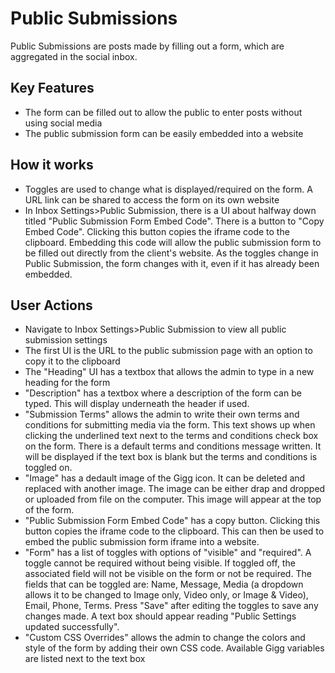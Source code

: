 # Public Submissions

Public Submissions are posts made by filling out a form, which are aggregated in the social inbox.


## Key Features
- The form can be filled out to allow the public to enter posts without using social media
- The public submission form can be easily embedded into a website


## How it works
- Toggles are used to change what is displayed/required on the form. A URL link can be shared to access the form on its own website
- In Inbox Settings>Public Submission, there is a UI about halfway down titled "Public Submission Form Embed Code". There is a button to "Copy Embed Code". Clicking this button copies the iframe code to the clipboard. Embedding this code will allow the public submission form to be filled out directly from the client's website. As the toggles change in Public Submission, the form changes with it, even if it has already been embedded.


## User Actions
- Navigate to Inbox Settings>Public Submission to view all public submission settings
- The first UI is the URL to the public submission page with an option to copy it to the clipboard
- The "Heading" UI has a textbox that allows the admin to type in a new heading for the form
- "Description" has a textbox where a description of the form can be typed. This will display underneath the header if used.
- "Submission Terms" allows the admin to write their own terms and conditions for submitting media via the form. This text shows up when clicking the underlined text next to the terms and conditions check box on the form.  There is a default terms and conditions message written.  It will be displayed if the text box is blank but the terms and conditions is toggled on.
- "Image" has a dedault image of the Gigg icon.  It can be deleted and replaced with another image.  The image can be either drap and dropped or uploaded from file on the computer. This image will appear at the top of the form.
- "Public Submission Form Embed Code" has a copy button.  Clicking this button copies the iframe code to the clipboard.  This can then be used to embed  the public submission form iframe into a website.
- "Form" has a list of toggles with options of "visible" and "required". A toggle cannot be required without being visible.  If toggled off, the associated field will not be visible on the form or not be required.  The fields that can be toggled are: Name, Message, Media (a dropdown allows it to be changed to Image only, Video only, or Image & Video), Email, Phone, Terms. Press "Save" after editing the toggles to save any changes made. A text box should appear reading "Public Settings updated successfully".
- "Custom CSS Overrides" allows the admin to change the colors and style of the form by adding their own CSS code.  Available Gigg variables are listed next to the text box
